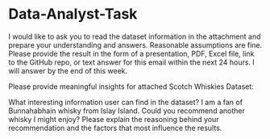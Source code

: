 # Data-Analyst-Task

I would like to ask you to read the dataset information in the attachment and prepare your understanding and answers. Reasonable assumptions are fine. Please provide the result in the form of a presentation, PDF, Excel file, link to the GitHub repo, or text answer for this email within the next 24 hours. I will answer by the end of this week.

Please provide meaningful insights for attached Scotch Whiskies Dataset:

What interesting information user can find in the dataset?
I am a fan of Bunnahabhain whisky from Islay Island. Could you recommend another whisky I might enjoy? Please explain the reasoning behind your recommendation and the factors that most influence the results.

